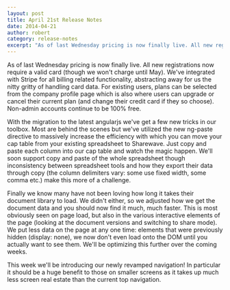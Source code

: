 ```yaml
---
layout: post
title: April 21st Release Notes
date: 2014-04-21
author: robert
category: release-notes
excerpt: "As of last Wednesday pricing is now finally live. All new registrations now require a valid card (though we won't charge until May). We've integrated with Stripe for all billing related functionality, abstracting away for us the nitty gritty of handling card data. For existing users, plans can be selected from the company profile page which is also where users can upgrade or cancel their current plan (and change their credit card if they so choose). Non-admin accounts continue to be 100% free."
---
```


As of last Wednesday pricing is now finally live. All new registrations now require a valid card (though we won't charge until May). We've integrated with Stripe for all billing related functionality, abstracting away for us the nitty gritty of handling card data. For existing users, plans can be selected from the company profile page which is also where users can upgrade or cancel their current plan (and change their credit card if they so choose). Non-admin accounts continue to be 100% free.

With the migration to the latest angularjs we've get a few new tricks in our toolbox. Most are behind the scenes but we've utilized the new ng-paste directive to massively increase the efficiency with which you can move your cap table from your existing spreadsheet to Sharewave. Just copy and paste each column into our cap table and watch the magic happen. We'll soon support copy and paste of the whole spreadsheet though inconsistency between spreadsheet tools and how they export their data through copy (the column delimiters vary: some use fixed width, some comma etc.) make this more of a challenge.

Finally we know many have not been loving how long it takes their document library to load. We didn't either, so we adjusted how we get the document data and you should now find it much, much faster. This is most obviously seen on page load, but also in the various interactive elements of the page (looking at the document versions and switching to share mode). We put less data on the page at any one time: elements that were previously hidden (display: none), we now don't even load onto the DOM until you actually want to see them. We'll be optimizing this further over the coming weeks.

This week we'll be introducing our newly revamped navigation! In particular it should be a huge benefit to those on smaller screens as it takes up much less screen real estate than the current top navigation.